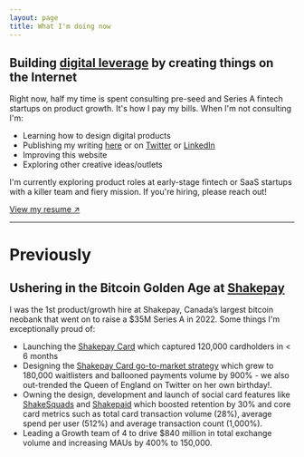 ```yaml
---
layout: page
title: What I'm doing now
---
```


## Building [digital leverage](https://visualizevalue.com/blogs/feed/how-to-build-leverage) by creating things on the Internet

Right now, half my time is spent consulting pre-seed and Series A fintech startups on product growth. It's how I pay my bills. When I'm not consulting I'm:

* Learning how to design digital products
* Publishing my writing [here](/writing) or on [Twitter](https://www.twitter.com/hussamfyi) or [LinkedIn](https://www.linkedin.com/in/hussamfyi)
* Improving this website
* Exploring other creative ideas/outlets

<p class="message">
I'm currently exploring product roles at early-stage fintech or SaaS startups with a killer team and fiery mission. If you're hiring, please reach out!
</p>

[View my resume ↗](/resume.pdf)

<hr>

# Previously

## Ushering in the Bitcoin Golden Age at [Shakepay](https://shakepay.com)

I was the 1st product/growth hire at Shakepay, Canada’s largest bitcoin neobank that went on to raise a $35M Series A in 2022. Some things I'm exceptionally proud of:

* Launching the [Shakepay Card](https://shakepay.com/card) which captured 120,000 cardholders in < 6 months
* Designing the [Shakepay Card go-to-market strategy](https://blog.shakepay.com/introducing-the-shakepay-card/) which grew to 180,000 waitlisters and ballooned payments volume by 900% - we also out-trended the Queen of England on Twitter on her own birthday!.
* Owning the design, development and launch of social card features like [ShakeSquads](https://blog.shakepay.com/stack-sats-with-your-friends/) and [Shakepaid](https://twitter.com/search?q=%23shakepaid) which boosted retention by 30% and core card metrics such as total card transaction volume (28%), average spend per user (512%) and average transaction count (1,000%).
* Leading a Growth team of 4 to drive $840 million in total exchange volume and increasing MAUs by 400% to 150,000.
